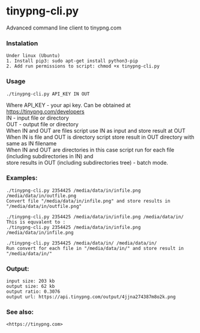 tinypng-cli.py
==============

Advanced command line client to tinypng.com

### Instalation
    Under linux (Ubuntu)
    1. Install pip3: sudo apt-get install python3-pip
    2. Add run permissions to script: chmod +x tinypng-cli.py 


### Usage

    ./tinypng-cli.py API_KEY IN OUT

Where 
    API_KEY - your api key. Can be obtained at <https://tinypng.com/developers>  
    IN - input file or directory   
    OUT - output file or directory  
    When IN and OUT are files script use IN as input and store result at OUT  
    When IN is file and OUT is directory script store result in OUT directory with same as IN filename  
    When IN and OUT are directories in this case script run for each file (including subdirectories in IN) and  
    store results in OUT (including subdirectories tree) - batch mode.  

### Examples:

    ./tinypng-cli.py 2354425 /media/data/in/infile.png /media/data/in/outfile.png
    Convert file "/media/data/in/infile.png" and store results in "/media/data/in/outfile.png" 

    ./tinypng-cli.py 2354425 /media/data/in/infile.png /media/data/in/
    This is equvalent to :
    ./tinypng-cli.py 2354425 /media/data/in/infile.png /media/data/in/infile.png

    ./tinypng-cli.py 2354425 /media/data/in/ /media/data/in/
    Run convert for each file in "/media/data/in/" and store result in "/media/data/in/" 

### Output:

    input size: 203 kb
    output size: 62 kb
    output ratio: 0.3076
    output url: https://api.tinypng.com/output/4jjna274387m8o2k.png 

### See also:

    <https://tinypng.com>
